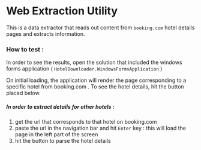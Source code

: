 # Web Extraction Utility

This is a data extractor that reads out content from `booking.com` hotel details pages and extracts information.

### How to test :
   In order to see the results, open the solution that included the windows forms application 
   ( `HotelDownloader.WindowsFormsApplication` )
   
   On initial loading, the application will render the page corresponding to a specific hotel from booking.com .
   To see the hotel details, hit the button placed below.
   
#####   In order to extract details for other hotels :

   1. get the url that corresponds to that hotel on booking.com
   2. paste the url in the navigation bar and hit `Enter` key : this will load the page in the left part of the screen
   3. hit the button to parse the hotel details
